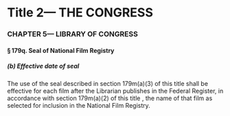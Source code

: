 
# Title 2— THE CONGRESS
### CHAPTER 5— LIBRARY OF CONGRESS
#### § 179q. Seal of National Film Registry
##### (b) Effective date of seal

The use of the seal described in section 179m(a)(3) of this title shall be effective for each film after the Librarian publishes in the Federal Register, in accordance with section 179m(a)(2) of this title , the name of that film as selected for inclusion in the National Film Registry.
